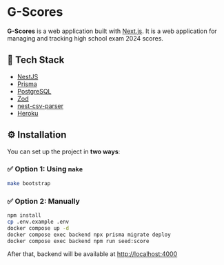 # G-Scores

**G-Scores** is a web application built with [Next.js](https://nextjs.org/). It is a web application for managing and tracking high school exam 2024 scores.

## 🚀 Tech Stack

- [NestJS](https://nestjs.com/)
- [Prisma](https://www.prisma.io/)
- [PostgreSQL](https://www.postgresql.org/)
- [Zod](https://zod.dev/)
- [nest-csv-parser](https://www.npmjs.com/package/nest-csv-parser)
- [Heroku](https://www.heroku.com/)

## ⚙️ Installation

You can set up the project in **two ways**:

### ✅ Option 1: Using `make`

```bash
make bootstrap
```

### ✅ Option 2: Manually

```bash
npm install
cp .env.example .env
docker compose up -d
docker compose exec backend npx prisma migrate deploy
docker compose exec backend npm run seed:score
```

After that, backend will be available at [http://localhost:4000](http://localhost:4000)
